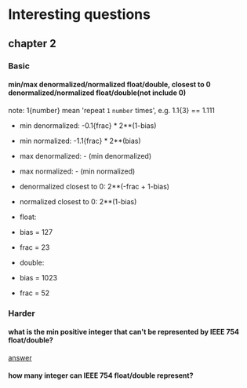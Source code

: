 # Interesting questions

## chapter 2

### Basic

#### min/max denormalized/normalized float/double, closest to 0 denormalized/normalized float/double(not include 0)

note: 1{number} mean 'repeat `1` `number` times', e.g. 1.1{3} == 1.111

- min denormalized: -0.1{frac} * 2**(1-bias)
- min normalized: -1.1{frac} * 2**(bias)
- max denormalized: - (min denormalized)
- max normalized: - (min normalized)
- denormalized closest to 0: 2**(-frac + 1-bias)
- normalized closest to 0: 2**(1-bias)

- float:
 - bias = 127
 - frac = 23
- double:
 - bias = 1023
 - frac = 52


### Harder
#### what is the min positive integer that can't be represented by IEEE 754 float/double?
[answer](http://stackoverflow.com/questions/3793838/which-is-the-first-integer-that-an-ieee-754-float-is-incapable-of-representing-e)

#### how many integer can IEEE 754 float/double represent?